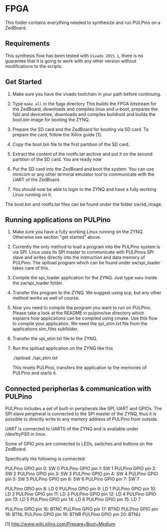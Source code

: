 # FPGA

This folder contains everything needed to synthesize and run PULPino on a ZedBoard.


## Requirements

This synthesis flow has been tested with `Vivado 2015.1`, there is no guarantee
that it is going to work with any other version without modifications to the
scripts.


## Get Started

1. Make sure you have the vivado toolchain in your path before continuing.

2. Type `make all` in the fpga directory
   This builds the FPGA bitstream for the ZedBoard, downloads and compiles linux
   and u-boot, prepares the fsbl and devicetree, downloads and compiles buildroot
   and builds the boot.bin image for booting the ZYNQ.

3. Prepare the SD card and the ZedBoard for booting via SD card.
   To prepare the card, follow the Xilinx guide [1].

4. Copy the boot.bin file to the first partition of the SD card.

5. Extract the content of the rootfs.tar archive and put it on the second
   partition of the SD card.
   You are ready now

6. Put the SD card into the ZedBoard and boot the system.
   You can use minicom or any other terminal emulator tool to communicate with
   the UART of the ZedBoard.

7. You should now be able to login to the ZYNQ and have a fully working Linux
   running on it.


The boot.bin and rootfs.tar files can be found under the folder sw/sd_image.


## Running applications on PULPino

1. Make sure you have a fully working Linux running on the ZYNQ.
   Otherwise see section "get started" above.

2. Currently the only method to load a program into the PULPino system is via
   SPI. Linux uses its SPI master to communicate with PULPinos SPI slave and
   writes directly into the instruction and data memory of PULPino.
   The spiload program which can be found under sw/spi_loader takes care of
   this.

3. Compile the spi_loader application for the ZYNQ.
   Just type `make` inside the sw/spi_loader folder.

4. Transfer this program to the ZYNQ. We suggest using scp, but any other
   method works as well of course.

5. Now you need to compile the program you want to run on PULPino.
   Please take a look at the README in pulpino/sw directory which explains how
   applications can be compiled using cmake.
   Use this flow to compile your application. We need the spi_stim.txt file
   from the applications slm_files subfolder.

6. Transfer the spi_stim.txt file to the ZYNQ.

7. Run the spiload application on the ZYNQ like this

    ./spiload ./spi_stim.txt

   This resets PULPino, transfers the application to the memories of PULPino
   and starts it.


## Connected peripherlas & communication with PULPino

PULPino includes a set of built-in peripherals like SPI, UART and GPIOs.
The SPI slave peripheral is connected to the SPI master of the ZYNQ, thus it is
possible to directly write to any memory address of PULPino from outside.

UART is connected to UART0 of the ZYNQ and is available under /dev/ttyPS0 in
linux.


Some of GPIO pins are connected to LEDs, switches and buttons on the ZedBoard.

Specifically the following is connected:

PULPino GPIO pin  0: SW 0
PULPino GPIO pin  1: SW 1
PULPino GPIO pin  2: SW 2
PULPino GPIO pin  3: SW 3
PULPino GPIO pin  4: SW 4
PULPino GPIO pin  5: SW 5
PULPino GPIO pin  6: SW 6
PULPino GPIO pin  7: SW 7

PULPino GPIO pin  8: LD 0
PULPino GPIO pin  9: LD 1
PULPino GPIO pin 10: LD 2
PULPino GPIO pin 11: LD 3
PULPino GPIO pin 12: LD 4
PULPino GPIO pin 13: LD 5
PULPino GPIO pin 14: LD 6
PULPino GPIO pin 15: LD 7

PULPino GPIO pin 16: BTNC
PULPino GPIO pin 17: BTND
PULPino GPIO pin 18: BTNL
PULPino GPIO pin 19: BTNR
PULPino GPIO pin 20: BTNU




[1] http://www.wiki.xilinx.com/Prepare+Boot+Medium
